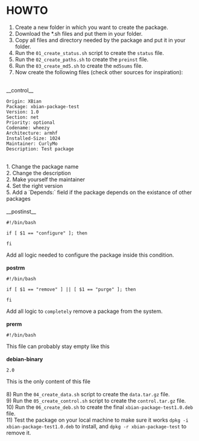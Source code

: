 HOWTO
=====================
1) Create a new folder in which you want to create the package.<br />
2) Download the *.sh files and put them in your folder.<br />
3) Copy all files and directory needed by the package and put it in your folder.<br />
4) Run the `01_create_status.sh` script to create the `status` file.<br />
5) Run the `02_create_paths.sh` to create the `preinst` file.<br />
6) Run the `03_create_md5.sh` to create the `md5sums` file.<br />
7) Now create the following files (check other sources for inspiration):<br />
<br />
__control__

```
Origin: XBian
Package: xbian-package-test
Version: 1.0
Section: net
Priority: optional
Codename: wheezy
Architecture: armhf
Installed-Size: 1024
Maintainer: CurlyMo
Description: Test package
```
<br />
1. Change the package name<br />
2. Change the description<br />
2. Make yourself the maintainer<br />
4. Set the right version<br />
5. Add a `Depends:` field if the package depends on the existance of other packages<br />
<br />
__postinst__

```
#!/bin/bash

if [ $1 == "configure" ]; then

fi
```

Add all logic needed to configure the package inside this condition.
<br /><br />
__postrm__

```
#!/bin/bash

if [ $1 == "remove" ] || [ $1 == "purge" ]; then

fi
```

Add all logic to `completely` remove a package from the system. 
<br /><br />
__prerm__

```
#!/bin/bash
```

This file can probably stay empty like this
<br /><br />
__debian-binary__

```
2.0
```

This is the only content of this file<br /><br />
8) Run the `04_create_data.sh` script to create the `data.tar.gz` file.<br />
9) Run the `05_create_control.sh` script to create the `control.tar.gz` file.<br />
10) Run the `06_create_deb.sh` to create the final `xbian-package-test1.0.deb` file.<br />
11) Test the package on your local machine to make sure it works `dpkg -i xbian-package-test1.0.deb` to install, and `dpkg -r xbian-package-test` to remove it.<br />
